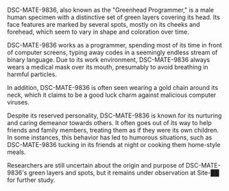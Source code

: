 DSC-MATE-9836, also known as the "Greenhead Programmer," is a male human specimen with a distinctive set of green layers covering its head. Its face features are marked by several spots, mostly on its cheeks and forehead, which seem to vary in shape and coloration over time.

DSC-MATE-9836 works as a programmer, spending most of its time in front of computer screens, typing away codes in a seemingly endless stream of binary language. Due to its work environment, DSC-MATE-9836 always wears a medical mask over its mouth, presumably to avoid breathing in harmful particles.

In addition, DSC-MATE-9836 is often seen wearing a gold chain around its neck, which it claims to be a good luck charm against malicious computer viruses.

Despite its reserved personality, DSC-MATE-9836 is known for its nurturing and caring demeanor towards others. It often goes out of its way to help friends and family members, treating them as if they were its own children. In some instances, this behavior has led to humorous situations, such as DSC-MATE-9836 tucking in its friends at night or cooking them home-style meals.

Researchers are still uncertain about the origin and purpose of DSC-MATE-9836's green layers and spots, but it remains under observation at Site-██ for further study.